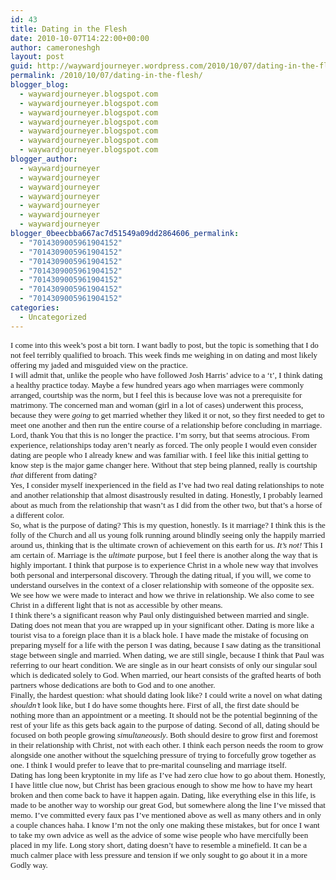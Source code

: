 ```yaml
---
id: 43
title: Dating in the Flesh
date: 2010-10-07T14:22:00+00:00
author: cameroneshgh
layout: post
guid: http://waywardjourneyer.wordpress.com/2010/10/07/dating-in-the-flesh
permalink: /2010/10/07/dating-in-the-flesh/
blogger_blog:
  - waywardjourneyer.blogspot.com
  - waywardjourneyer.blogspot.com
  - waywardjourneyer.blogspot.com
  - waywardjourneyer.blogspot.com
  - waywardjourneyer.blogspot.com
  - waywardjourneyer.blogspot.com
  - waywardjourneyer.blogspot.com
blogger_author:
  - waywardjourneyer
  - waywardjourneyer
  - waywardjourneyer
  - waywardjourneyer
  - waywardjourneyer
  - waywardjourneyer
  - waywardjourneyer
blogger_0beecbba667ac7d51549a09dd2864606_permalink:
  - "7014309005961904152"
  - "7014309005961904152"
  - "7014309005961904152"
  - "7014309005961904152"
  - "7014309005961904152"
  - "7014309005961904152"
  - "7014309005961904152"
categories:
  - Uncategorized
---
```

<div style="font-family:&quot;">
  <span style="font-size:small;">I come into this week&#8217;s post a bit torn. I want badly to post, but the topic is something that I do not feel terribly qualified to broach. This week finds me weighing in on dating and most likely offering my jaded and misguided view on the practice.</span>
</div>

<div style="font-family:&quot;">
  <span style="font-size:small;">I will admit that, unlike the people who have followed Josh Harris&#8217; advice to a &#8216;t&#8217;, I think dating a healthy practice today. Maybe a few hundred years ago when marriages were commonly arranged, courtship was the norm, but I feel this is because love was not a prerequisite for matrimony. The concerned man and woman (girl in a lot of cases) underwent this process, because they were <i>going</i> to get married whether they liked it or not, so they first needed to get to meet one another and then run the entire course of a relationship before concluding in marriage. Lord, thank You that this is no longer the practice. I&#8217;m sorry, but that seems atrocious. From experience, relationships today aren&#8217;t nearly as forced. The only people I would even consider dating are people who I already knew and was familiar with. I feel like this initial getting to know step is the major game changer here. Without that step being planned, really is courtship <i>that</i> different from dating?</span>
</div>

<div style="font-family:&quot;">
  <span style="font-size:small;">Yes, I consider myself inexperienced in the field as I&#8217;ve had two real dating relationships to note and another relationship that almost disastrously resulted in dating. Honestly, I probably learned about as much from the relationship that wasn&#8217;t as I did from the other two, but that&#8217;s a horse of a different color.</span>
</div>

<div style="font-family:&quot;">
  <span style="font-size:small;">So, what is the purpose of dating? This is my question, honestly. Is it marriage? I think this is the folly of the Church and all us young folk running around blindly seeing only the happily married around us, thinking that is the ultimate crown of achievement on this earth for us. <i>It&#8217;s not!</i> This I am certain of. Marriage is the <i>ultimate</i> purpose, but I feel there is another along the way that is highly important. I think that purpose is to experience Christ in a whole new way that involves both personal and interpersonal discovery. Through the dating ritual, if you will, we come to understand ourselves in the context of a closer relationship with someone of the opposite sex. We see how we were made to interact and how we thrive in relationship. We also come to see Christ in a different light that is not as accessible by other means.</span>
</div>

<div style="font-family:&quot;">
  <span style="font-size:small;">I think there&#8217;s a significant reason why Paul only distinguished between married and single. Dating does not mean that you are wrapped up in your significant other. Dating is more like a tourist visa to a foreign place than it is a black hole. I have made the mistake of focusing on preparing myself for a life with the person I was dating, because I saw dating as the transitional stage between single and married. When dating, we are still single, because I think that Paul was referring to our heart condition. We are single as in our heart consists of only our singular soul which is dedicated solely to God. When married, our heart consists of the grafted hearts of both partners whose dedications are both to God and to one another.</span>
</div>

<div style="font-family:&quot;">
  <span style="font-size:small;">Finally, the hardest question: what should dating look like? I could write a novel on what dating <i>shouldn&#8217;t</i> look like, but I do have some thoughts here. First of all, the first date should be nothing more than an appointment or a meeting. It should not be the potential beginning of the rest of your life as this gets back again to the purpose of dating. Second of all, dating should be focused on both people growing <i>simultaneously</i>. Both should desire to grow first and foremost in their relationship with Christ, not with each other. I think each person needs the room to grow alongside one another without the squelching pressure of trying to forcefully grow together as one. I think I would prefer to leave that to pre-marital counseling and marriage itself.</span>
</div>

<div style="font-family:&quot;">
  <span style="font-size:small;">Dating has long been kryptonite in my life as I&#8217;ve had zero clue how to go about them. Honestly, I have little clue now, but Christ has been gracious enough to show me how to have my heart broken and then come back to have it happen again. Dating, like everything else in this life, is made to be another way to worship our great God, but somewhere along the line I&#8217;ve missed that memo. I&#8217;ve committed every faux pas I&#8217;ve mentioned above as well as many others and in only a couple chances haha. I know I&#8217;m not the only one making these mistakes, but for once I want to take my own advice as well as the advice of some wise people who have mercifully been placed in my life. Long story short, dating doesn&#8217;t have to resemble a minefield. It can be a much calmer place with less pressure and tension if we only sought to go about it in a more Godly way.</span>
</div>